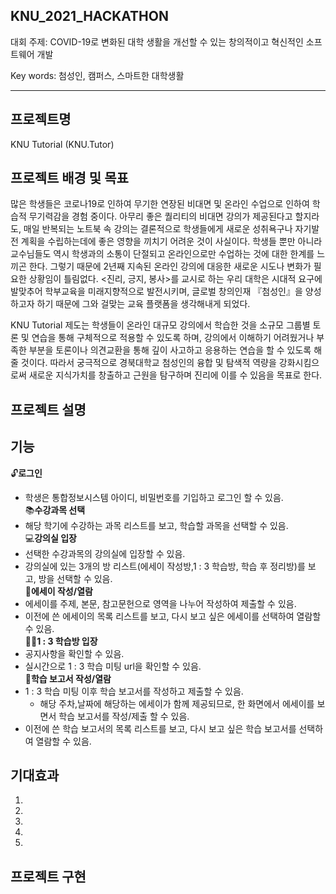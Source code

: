 ## KNU_2021_HACKATHON 
   대회 주제: COVID-19로 변화된 대학 생활을 개선할 수 있는 창의적이고 혁신적인 소프트웨어 개발
   
   
   Key words: 첨성인, 캠퍼스, 스마트한 대학생활

---

## 프로젝트명

KNU Tutorial (KNU.Tutor)


## 프로젝트 배경 및 목표
많은 학생들은 코로나19로 인하여 무기한 연장된 비대면 및 온라인 수업으로 인하여 학습적 무기력감을 경험 중이다. 아무리 좋은 퀄리티의 비대면 강의가 제공된다고 할지라도, 매일 반복되는 노트북 속 강의는 결론적으로 학생들에게 새로운 성취욕구나 자기발전 계획을 수립하는데에 좋은 영향을 끼치기 어려운 것이 사실이다. 학생들 뿐만 아니라 교수님들도 역시 학생과의 소통이 단절되고 온라인으로만 수업하는 것에 대한 한계를 느끼곤 한다. 그렇기 때문에 2년째 지속된 온라인 강의에 대응한 새로운 시도나 변화가 필요한 상황임이 틀림없다. <진리, 긍지, 봉사>를 교시로 하는 우리 대학은 시대적 요구에 발맞추어 학부교육을 미래지향적으로 발전시키며, 글로벌 창의인재 『첨성인』을 양성하고자 하기 때문에 그와 걸맞는 교육 플랫폼을 생각해내게 되었다.




KNU Tutorial 제도는 학생들이 온라인 대규모 강의에서 학습한 것을 소규모 그룹별 토론 및 연습을 통해 구체적으로 적용할 수 있도록 하며, 강의에서 이해하기 어려웠거나 부족한 부분을 토론이나 의견교환을 통해 깊이 사고하고 응용하는 연습을 할 수 있도록 해줄 것이다. 따라서 궁극적으로 경북대학교 첨성인의 융합 및 탐색적 역량을 강화시킴으로써 새로운 지식가치를 창출하고 근원을 탐구하며 진리에 이를 수 있음을 목표로 한다.


## 프로젝트 설명




## 기능
🔓**로그인**   
- 학생은 통합정보시스템 아이디, 비밀번호를 기입하고 로그인 할 수 있음.  
📚**수강과목 선택**   
- 해당 학기에 수강하는 과목 리스트를 보고, 학습할 과목을 선택할 수 있음.   
💻**강의실 입장**   
- 선택한 수강과목의 강의실에 입장할 수 있음.   
- 강의실에 있는 3개의 방 리스트(에세이 작성방,1 : 3 학습방, 학습 후 정리방)를 보고, 방을 선택할 수 있음.   
📄**에세이 작성/열람**   
- 에세이를 주제, 본문, 참고문헌으로 영역을 나누어 작성하여 제출할 수 있음.   
- 이전에 쓴 에세이의 목록 리스트를 보고, 다시 보고 싶은 에세이를 선택하여 열람할 수 있음.   
👩‍💻**1 : 3 학습방 입장**   
- 공지사항을 확인할 수 있음.   
- 실시간으로 1 : 3 학습 미팅 url을 확인할 수 있음.   
📜**학습 보고서 작성/열람**   
- 1 : 3 학습 미팅 이후 학습 보고서를 작성하고 제출할 수 있음.   
  - 해당 주차,날짜에 해당하는 에세이가 함께 제공되므로, 한 화면에서 에세이를 보면서 학습 보고서를 작성/제출 할 수 있음.   
- 이전에 쓴 학습 보고서의 목록 리스트를 보고, 다시 보고 싶은 학습 보고서를 선택하여 열람할 수 있음.   





## 기대효과 

1.
2.
3.
4.
5.





## 프로젝트 구현




